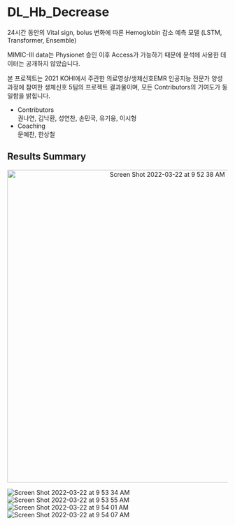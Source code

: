 # DL_Hb_Decrease

24시간 동안의 Vital sign, bolus 변화에 따른 Hemoglobin 감소 예측 모델 (LSTM, Transformer, Ensemble)  
  
MIMIC-III data는 Physionet 승인 이후 Access가 가능하기 때문에 분석에 사용한 데이터는 공개하지 않았습니다.  
  
본 프로젝트는 2021 KOHI에서 주관한 의료영상/생체신호EMR 인공지능 전문가 양성과정에 참여한 생체신호 5팀의 프로젝트 결과물이며, 모든 Contributors의 기여도가 동일함을 밝힙니다.   

- Contributors  
권나연, 김낙환, 성연찬, 손민국, 유기웅, 이시형
- Coaching  
문예찬, 한상철

## Results Summary

<p align="center">
<img width="716" alt="Screen Shot 2022-03-22 at 9 52 38 AM" src="https://user-images.githubusercontent.com/48194852/159386423-d97e8c63-8d8c-499f-b22f-348ba5774f1d.png">

![Screen Shot 2022-03-22 at 9 53 34 AM](https://user-images.githubusercontent.com/48194852/159386437-d84867d1-5153-4e19-875c-20c4fe6e8e0d.png)
![Screen Shot 2022-03-22 at 9 53 55 AM](https://user-images.githubusercontent.com/48194852/159386448-615eb426-6d33-42f8-a028-61e6a25b79d1.png)
![Screen Shot 2022-03-22 at 9 54 01 AM](https://user-images.githubusercontent.com/48194852/159386453-48335871-baca-4ff0-bf20-51c0ea5d1a71.png)
![Screen Shot 2022-03-22 at 9 54 07 AM](https://user-images.githubusercontent.com/48194852/159386459-006097c4-a661-4260-9d6e-fff323e0fc0e.png)
</p>

